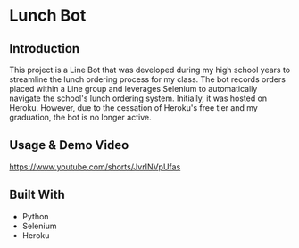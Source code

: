 # Lunch Bot
## Introduction
This project is a Line Bot that was developed during my high school years to streamline the lunch ordering process for my class. The bot records orders placed within a Line group and leverages Selenium to automatically navigate the school's lunch ordering system. Initially, it was hosted on Heroku. However, due to the cessation of Heroku's free tier and my graduation, the bot is no longer active.

## Usage & Demo Video
https://www.youtube.com/shorts/JvrINVpUfas

## Built With
- Python
- Selenium
- Heroku
